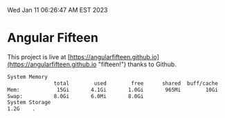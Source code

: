Wed Jan 11 06:26:47 AM EST 2023

# Angular Fifteen


This project is live at [https://angularfifteen.github.io](https://angularfifteen.github.io "fifteen!") thanks to Github.

```bash
System Memory
               total        used        free      shared  buff/cache   available
Mem:            15Gi       4.1Gi       1.0Gi       965Mi        10Gi       9.9Gi
Swap:          8.0Gi       6.0Mi       8.0Gi
System Storage
1.2G	.
```
```bash
